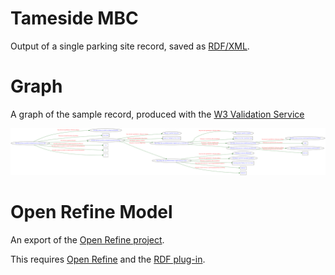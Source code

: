 Tameside MBC
==============

Output of a single parking site record, saved as [RDF/XML][rdfxml].

[rdfxml]:https://github.com/GMDSP-Linked-Data/Parking/blob/master/LocalAuthorityExamples/TamesideMBC/TamesideMBC_-ParkingSites.rdf

Graph
===============

A graph of the sample record, produced with the [W3 Validation Service][w3]

[w3]: http://www.w3.org/RDF/Validator/

![Graph](https://raw.githubusercontent.com/GMDSP-Linked-Data/Parking/master/LocalAuthorityExamples/TamesideMBC/TamesideMBC-Graph.png)


Open Refine Model
==================

An export of the [Open Refine project][orp].

[orp]:https://github.com/GMDSP-Linked-Data/Parking/raw/master/LocalAuthorityExamples/TamesideMBC/TamesideMBC_-ParkingSites.google-refine.tar.gz

This requires [Open Refine][or] and the [RDF plug-in][rdf].
 
[or]: http://openrefine.org/
[rdf]: http://refine.deri.ie/
